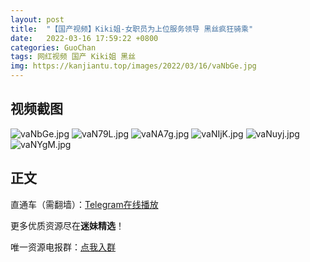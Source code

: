```yaml
---
layout: post
title:  "【国产视频】Kiki姐-女职员为上位服务领导 黑丝疯狂骑乘"
date:   2022-03-16 17:59:22 +0800
categories: GuoChan
tags: 网红视频 国产 Kiki姐 黑丝
img: https://kanjiantu.top/images/2022/03/16/vaNbGe.jpg
---
```



## 视频截图

![vaNbGe.jpg](https://kanjiantu.top/images/2022/03/16/vaNbGe.jpg)
![vaN79L.jpg](https://kanjiantu.top/images/2022/03/16/vaN79L.jpg)
![vaNA7g.jpg](https://kanjiantu.top/images/2022/03/16/vaNA7g.jpg)
![vaNIjK.jpg](https://kanjiantu.top/images/2022/03/16/vaNIjK.jpg)
![vaNuyj.jpg](https://kanjiantu.top/images/2022/03/16/vaNuyj.jpg)
![vaNYgM.jpg](https://kanjiantu.top/images/2022/03/16/vaNYgM.jpg)

## 正文

直通车（需翻墙）：[Telegram在线播放](https://t.me/mimeijingxuan/62)

更多优质资源尽在**迷妹精选**！

唯一资源电报群：[点我入群](https://t.me/mimeijingxuan)


